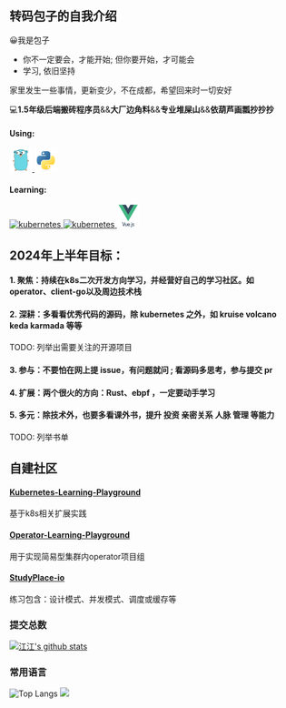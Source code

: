 ## 转码包子的自我介绍
:grinning:我是包子 
- 你不一定要会，才能开始; 但你要开始，才可能会
- 学习, 依旧坚持

家里发生一些事情，更新变少，不在成都，希望回来时一切安好

:computer:**1.5年级后端搬砖程序员**&&**大厂边角料**&&**专业堆屎山**&&**依葫芦画瓢抄抄抄**

<!--  skills -->
<h4 align="left"> Using:</h4>
<p align="left"> <a href="https://golang.org" target="_blank" rel="noreferrer"> <img src="https://raw.githubusercontent.com/devicons/devicon/master/icons/go/go-original.svg" alt="go" width="40" height="40"/> </a>  <a href="https://www.python.org" target="_blank" rel="noreferrer"> <img src="https://raw.githubusercontent.com/devicons/devicon/master/icons/python/python-original.svg" alt="python" width="40" height="40"/> </a> </p>
<h4 align="left"> Learning:</h4>
<a href="https://kubernetes.io" target="_blank" rel="noreferrer"> <img src="https://www.vectorlogo.zone/logos/kubernetes/kubernetes-icon.svg" alt="kubernetes" width="40" height="40"/> </a> <a href="https://www.rust-lang.org/" target="_blank" rel="noreferrer"> <img src="https://www.vectorlogo.zone/logos/rust-lang/rust-lang-icon.svg" alt="kubernetes" width="40" height="40"/> </a>   
<a href="https://vuejs.org/" target="_blank" rel="noreferrer"> <img src="https://raw.githubusercontent.com/devicons/devicon/master/icons/vuejs/vuejs-original-wordmark.svg" alt="vuejs" width="40" height="40"/> </a>

## 2024年上半年目标：
#### 1. **聚焦**：持续在k8s二次开发方向学习，并经营好自己的学习社区。如 operator、client-go以及周边技术栈
#### 2. **深耕**：多看看优秀代码的源码，除 kubernetes 之外，如 kruise volcano keda karmada 等等

   TODO: 列举出需要关注的开源项目
#### 3. **参与**：不要怕在网上提 issue，有问题就问 ; 看源码多思考，参与提交 pr 
#### 4. **扩展**：两个很火的方向：Rust、ebpf ，一定要动手学习
#### 5. **多元**：除技术外，也要多看课外书，提升 投资 亲密关系 人脉 管理 等能力

   TODO: 列举书单

## 自建社区

#### [Kubernetes-Learning-Playground](https://github.com/Kubernetes-Learning-Playground)

基于k8s相关扩展实践

#### [Operator-Learning-Playground](https://github.com/Operator-Learning-Playground)

用于实现简易型集群内operator项目组

#### [StudyPlace-io](https://github.com/StudyPlace-io)

练习包含：设计模式、并发模式、调度或缓存等

### 提交总数 
[![江江's github stats](https://github-readme-stats.vercel.app/api?username=googs1025&theme=highcontrast)](https://github.com/anuraghazra/github-readme-stats)
### 常用语言
![Top Langs](https://github-readme-stats.vercel.app/api/top-langs/?username=googs1025&layout=compact&theme=highcontrast)
![](https://github-profile-summary-cards.vercel.app/api/cards/profile-details?username=googs1025)
<!-- ### 好玩的贪吃蛇
![暗色贪吃蛇](https://raw.githubusercontent.com/googs1025/gihubSNK/main/assets/github-contribution-grid-snake.svg)               -->


